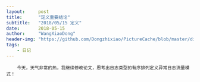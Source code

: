 ```yaml
---
layout:     post
title:      "定义重要结论"
subtitle:   "2018/05/15 定义"
date:       2018-05-15
author:     "WangXiaoDong"
header-img: "https://github.com/Dongzhixiao/PictureCache/blob/master/diaryPic/20180515.jpg?raw=true"
tags:
    - 日记
---
```



```
    今天，天气非常的热，我继续修改论文，思考出日志类型的有序排列定义异常日志流量模式！
```


